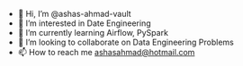 - 👋 Hi, I’m @ashas-ahmad-vault
- 👀 I’m interested in Date Engineering
- 🌱 I’m currently learning Airflow, PySpark
- 💞️ I’m looking to collaborate on Data Engineering Problems
- 📫 How to reach me ashasahmad@hotmail.com

<!---
ashas-ahmad-vault/ashas-ahmad-vault is a ✨ special ✨ repository because its `README.md` (this file) appears on your GitHub profile.
You can click the Preview link to take a look at your changes.
--->
